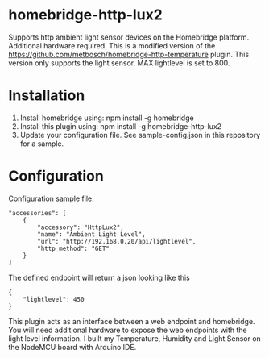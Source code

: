 # homebridge-http-lux2
Supports http ambient light sensor devices on the Homebridge platform. Additional hardware required.
This is a modified version of the https://github.com/metbosch/homebridge-http-temperature plugin.
This version only supports the light sensor. MAX lightlevel is set to 800.

# Installation

1. Install homebridge using: npm install -g homebridge
2. Install this plugin using: npm install -g homebridge-http-lux2
3. Update your configuration file. See sample-config.json in this repository for a sample.

# Configuration


Configuration sample file:

 ```
 "accessories": [
     {
         "accessory": "HttpLux2",
         "name": "Ambient Light Level",
         "url": "http://192.168.0.20/api/lightlevel",
         "http_method": "GET"
     }
 ]

```


The defined endpoint will return a json looking like this
```
{
	"lightlevel": 450
}
```


This plugin acts as an interface between a web endpoint and homebridge. You will need additional hardware to expose the web endpoints with the light level information. I built my Temperature, Humidity and Light Sensor on the NodeMCU board with Arduino IDE.
